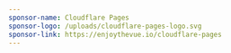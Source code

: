 ```yaml
---
sponsor-name: Cloudflare Pages
sponsor-logo: /uploads/cloudflare-pages-logo.svg
sponsor-link: https://enjoythevue.io/cloudflare-pages
---
```

